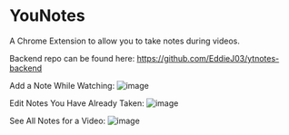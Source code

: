 # YouNotes

A Chrome Extension to allow you to take notes during videos. 

Backend repo can be found here: https://github.com/EddieJ03/ytnotes-backend

Add a Note While Watching:
![image](https://user-images.githubusercontent.com/57547638/175798629-a1c81e9a-7c4e-452b-91fe-b31f4e4a250f.png)

Edit Notes You Have Already Taken:
![image](https://user-images.githubusercontent.com/57547638/175798646-1b8cc024-df92-4ebd-a1c9-019135cfa825.png)

See All Notes for a Video:
![image](https://user-images.githubusercontent.com/57547638/175798714-396f5fb6-ab95-462a-ace6-0ae656d429b1.png)


